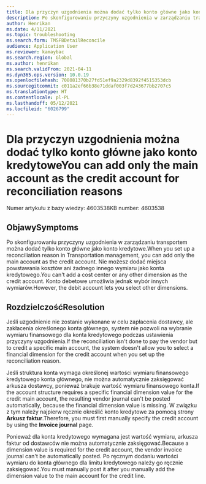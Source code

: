 ```yaml
---
title: Dla przyczyn uzgodnienia można dodać tylko konto główne jako konto kredytowe
description: Po skonfigurowaniu przyczyny uzgodnienia w zarządzaniu transportem można dodać tylko konto główne jako konto kredytowe.
author: Henrikan
ms.date: 4/11/2021
ms.topic: troubleshooting
ms.search.form: TMSFBDetailReconcile
audience: Application User
ms.reviewer: kamaybac
ms.search.region: Global
ms.author: henrikan
ms.search.validFrom: 2021-04-11
ms.dyn365.ops.version: 10.0.19
ms.openlocfilehash: 708081370b27fd51ef9a2329d8392f4515353dcb
ms.sourcegitcommit: c011a2ef66b38e71ddaf003f7d243677bb2707c5
ms.translationtype: HT
ms.contentlocale: pl-PL
ms.lasthandoff: 05/12/2021
ms.locfileid: "6026799"
---
```

# <a name="you-can-add-only-the-main-account-as-the-credit-account-for-reconciliation-reasons"></a><span data-ttu-id="6a3c0-103">Dla przyczyn uzgodnienia można dodać tylko konto główne jako konto kredytowe</span><span class="sxs-lookup"><span data-stu-id="6a3c0-103">You can add only the main account as the credit account for reconciliation reasons</span></span>

<span data-ttu-id="6a3c0-104">Numer artykułu z bazy wiedzy: 4603538</span><span class="sxs-lookup"><span data-stu-id="6a3c0-104">KB number: 4603538</span></span>

## <a name="symptoms"></a><span data-ttu-id="6a3c0-105">Objawy</span><span class="sxs-lookup"><span data-stu-id="6a3c0-105">Symptoms</span></span>

<span data-ttu-id="6a3c0-106">Po skonfigurowaniu przyczyny uzgodnienia w zarządzaniu transportem można dodać tylko konto główne jako konto kredytowe.</span><span class="sxs-lookup"><span data-stu-id="6a3c0-106">When you set up a reconciliation reason in Transportation management, you can add only the main account as the credit account.</span></span> <span data-ttu-id="6a3c0-107">Nie możesz dodać miejsca powstawania kosztów ani żadnego innego wymiaru jako konta kredytowego.</span><span class="sxs-lookup"><span data-stu-id="6a3c0-107">You can't add a cost center or any other dimension as the credit account.</span></span> <span data-ttu-id="6a3c0-108">Konto debetowe umożliwia jednak wybór innych wymiarów.</span><span class="sxs-lookup"><span data-stu-id="6a3c0-108">However, the debit account lets you select other dimensions.</span></span>

## <a name="resolution"></a><span data-ttu-id="6a3c0-109">Rozdzielczość</span><span class="sxs-lookup"><span data-stu-id="6a3c0-109">Resolution</span></span>

<span data-ttu-id="6a3c0-110">Jeśli uzgodnienie nie zostanie wykonane w celu zapłacenia dostawcy, ale zakłacenia określonego konta głównego, system nie pozwoli na wybranie wymiaru finansowego dla konta kredytowego podczas ustawienia przyczyny uzgodnienia.</span><span class="sxs-lookup"><span data-stu-id="6a3c0-110">If the reconciliation isn't done to pay the vendor but to credit a specific main account, the system doesn't allow you to select a financial dimension for the credit account when you set up the reconciliation reason.</span></span>

<span data-ttu-id="6a3c0-111">Jeśli struktura konta wymaga określonej wartości wymiaru finansowego kredytowego konta głównego, nie można automatycznie zaksięgować arkusza dostawcy, ponieważ brakuje wartość wymiaru finansowego konta.</span><span class="sxs-lookup"><span data-stu-id="6a3c0-111">If the account structure requires a specific financial dimension value for the credit main account, the resulting vendor journal can't be posted automatically, because the financial dimension value is missing.</span></span> <span data-ttu-id="6a3c0-112">W związku z tym należy najpierw ręcznie określić konto kredytowe za pomocą strony **Arkusz faktur**.</span><span class="sxs-lookup"><span data-stu-id="6a3c0-112">Therefore, you must first manually specify the credit account by using the **Invoice journal** page.</span></span>

<span data-ttu-id="6a3c0-113">Ponieważ dla konta kredytowego wymagana jest wartość wymiaru, arkusza faktur od dostawców nie można automatycznie zaksięgować.</span><span class="sxs-lookup"><span data-stu-id="6a3c0-113">Because a dimension value is required for the credit account, the vendor invoice journal can't be automatically posted.</span></span> <span data-ttu-id="6a3c0-114">Po ręcznym dodaniu wartości wymiaru do konta głównego dla limitu kredytowego należy go ręcznie zaksięgować.</span><span class="sxs-lookup"><span data-stu-id="6a3c0-114">You must manually post it after you manually add the dimension value to the main account for the credit line.</span></span>
